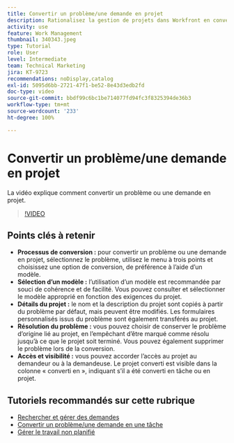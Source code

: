 ```yaml
---
title: Convertir un problème/une demande en projet
description: Rationalisez la gestion de projets dans Workfront en convertissant les problèmes en projets avec des modèles, en personnalisant les détails des projets, en gérant les options de résolution de problèmes et en assurant la visibilité et l’accès à des workflows transparents.
activity: use
feature: Work Management
thumbnail: 340343.jpeg
type: Tutorial
role: User
level: Intermediate
team: Technical Marketing
jira: KT-9723
recommendations: noDisplay,catalog
exl-id: 5095d6bb-2721-47f1-be52-8e43d3edb2fd
doc-type: video
source-git-commit: bbdf99c6bc1be714077fd94fc3f8325394de36b3
workflow-type: tm+mt
source-wordcount: '233'
ht-degree: 100%

---
```


# Convertir un problème/une demande en projet

La vidéo explique comment convertir un problème ou une demande en projet.

>[!VIDEO](https://video.tv.adobe.com/v/340343/?quality=12&learn=on&enablevpops=1)

## Points clés à retenir

* **Processus de conversion :** pour convertir un problème ou une demande en projet, sélectionnez le problème, utilisez le menu à trois points et choisissez une option de conversion, de préférence à l’aide d’un modèle.
* **Sélection d’un modèle :** l’utilisation d’un modèle est recommandée par souci de cohérence et de facilité. Vous pouvez consulter et sélectionner le modèle approprié en fonction des exigences du projet.
* **Détails du projet :** le nom et la description du projet sont copiés à partir du problème par défaut, mais peuvent être modifiés. Les formulaires personnalisés issus du problème sont également transférés au projet.
* **Résolution du problème :** vous pouvez choisir de conserver le problème d’origine lié au projet, en l’empêchant d’être marqué comme résolu jusqu’à ce que le projet soit terminé. Vous pouvez également supprimer le problème lors de la conversion.
* **Accès et visibilité :** vous pouvez accorder l’accès au projet au demandeur ou à la demandeuse. Le projet converti est visible dans la colonne « converti en », indiquant s’il a été converti en tâche ou en projet.


## Tutoriels recommandés sur cette rubrique

* [Rechercher et gérer des demandes](/help/manage-work/issues-requests/find-requests.md)
* [Convertir un problème/une demande en une tâche](/help/manage-work/issues-requests/convert-issues-to-other-work-items.md)
* [Gérer le travail non planifié](/help/manage-work/issues-requests/handle-unplanned-work.md)

